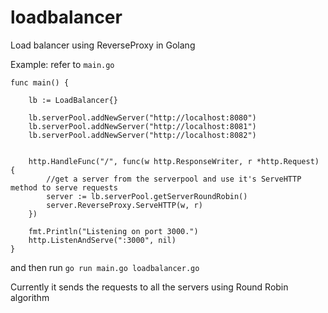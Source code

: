 # loadbalancer

Load balancer using ReverseProxy in Golang


Example: refer to `main.go`
```
func main() {
	
	lb := LoadBalancer{}

	lb.serverPool.addNewServer("http://localhost:8080")
	lb.serverPool.addNewServer("http://localhost:8081")
	lb.serverPool.addNewServer("http://localhost:8082")


	http.HandleFunc("/", func(w http.ResponseWriter, r *http.Request) {
		//get a server from the serverpool and use it's ServeHTTP method to serve requests
		server := lb.serverPool.getServerRoundRobin()
		server.ReverseProxy.ServeHTTP(w, r)
	})

	fmt.Println("Listening on port 3000.")
	http.ListenAndServe(":3000", nil)
}
```

and then run `go run main.go loadbalancer.go`


Currently it sends the requests to all the servers using Round Robin algorithm